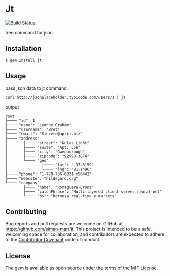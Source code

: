 # Jt

[![Build Status](https://travis-ci.org/siman-man/jt.svg?branch=master)](https://travis-ci.org/siman-man/jt)

tree command for json.

## Installation

```
$ gem install jt
```

## Usage

pass json data to jt command.

```
curl http://jsonplaceholder.typicode.com/users/1 | jt
```

output

```
root
├──── "id": 1
├──── "name": "Leanne Graham"
├──── "username": "Bret"
├──── "email": "Sincere@april.biz"
├──── "address"
│       ├──── "street": "Kulas Light"
│       ├──── "suite": "Apt. 556"
│       ├──── "city": "Gwenborough"
│       ├──── "zipcode": "92998-3874"
│       └──── "geo"
│               ├──── "lat": "-37.3159"
│               └──── "lng": "81.1496"
├──── "phone": "1-770-736-8031 x56442"
├──── "website": "hildegard.org"
└──── "company"
        ├──── "name": "Romaguera-Crona"
        ├──── "catchPhrase": "Multi-layered client-server neural-net"
        └──── "bs": "harness real-time e-markets"
```

## Contributing

Bug reports and pull requests are welcome on GitHub at https://github.com/siman-man/jt. This project is intended to be a safe, welcoming space for collaboration, and contributors are expected to adhere to the [Contributor Covenant](http://contributor-covenant.org) code of conduct.


## License

The gem is available as open source under the terms of the [MIT License](http://opensource.org/licenses/MIT).


